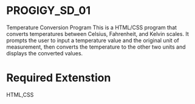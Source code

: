 # PROGIGY_SD_01
Temperature Conversion Program
This is a  HTML/CSS program that converts temperatures between Celsius, Fahrenheit, and Kelvin scales. It prompts the user to input a temperature value and the original unit of measurement, then converts the temperature to the other two units and displays the converted values.
# Required Extenstion
HTML,CSS

